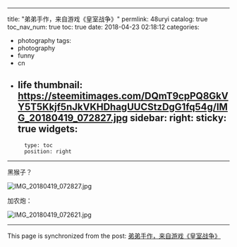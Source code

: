 
---
title: "弟弟手作，来自游戏《皇室战争》"
permlink: 48uryi
catalog: true
toc_nav_num: true
toc: true
date: 2018-04-23 02:18:12
categories:
- photography
tags:
- photography
- funny
- cn
- life
thumbnail: https://steemitimages.com/DQmT9cpPQ8GkVY5T5Kkjf5nJkVKHDhagUUCStzDgG1fq54g/IMG_20180419_072827.jpg
sidebar:
    right:
        sticky: true
widgets:
    -
        type: toc
        position: right
---


黑猴子？

![IMG_20180419_072827.jpg](https://steemitimages.com/DQmT9cpPQ8GkVY5T5Kkjf5nJkVKHDhagUUCStzDgG1fq54g/IMG_20180419_072827.jpg)

加农炮：

![IMG_20180419_072621.jpg](https://steemitimages.com/DQmTgdxxDdwZbd9b1bGVbUSaYm3NrfUFhTswBs2YdwQperx/IMG_20180419_072621.jpg)

- - -

This page is synchronized from the post: [弟弟手作，来自游戏《皇室战争》](https://steemit.com/@andrewma/48uryi)
